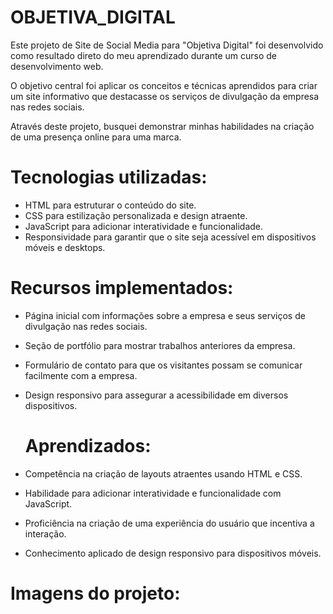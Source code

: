 # OBJETIVA_DIGITAL

Este projeto de Site de Social Media para "Objetiva Digital" foi desenvolvido como resultado direto do meu aprendizado durante um curso de desenvolvimento web.    

O objetivo central foi aplicar os conceitos e técnicas aprendidos para criar um site informativo que destacasse os serviços de divulgação da empresa nas redes sociais.    

Através deste projeto, busquei demonstrar minhas habilidades na criação de uma presença online para uma marca.

## 

# Tecnologias utilizadas:

- HTML para estruturar o conteúdo do site.
- CSS para estilização personalizada e design atraente.
- JavaScript para adicionar interatividade e funcionalidade.
- Responsividade para garantir que o site seja acessível em dispositivos móveis e desktops.

## 

# Recursos implementados:

- Página inicial com informações sobre a empresa e seus serviços de divulgação nas redes sociais.
- Seção de portfólio para mostrar trabalhos anteriores da empresa.
- Formulário de contato para que os visitantes possam se comunicar facilmente com a empresa.
- Design responsivo para assegurar a acessibilidade em diversos dispositivos.

  ##

  # Aprendizados:

- Competência na criação de layouts atraentes usando HTML e CSS.
- Habilidade para adicionar interatividade e funcionalidade com JavaScript.
- Proficiência na criação de uma experiência do usuário que incentiva a interação.
- Conhecimento aplicado de design responsivo para dispositivos móveis.

##

# Imagens do projeto:

